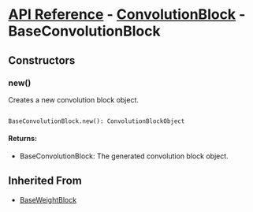 # [API Reference](../../API.md) - [ConvolutionBlock](../ConvolutionBlock.md) - BaseConvolutionBlock

## Constructors

### new()

Creates a new convolution block object.

```

BaseConvolutionBlock.new(): ConvolutionBlockObject

```

#### Returns:

* BaseConvolutionBlock: The generated convolution block object.

## Inherited From

* [BaseWeightBlock](../WeightBlocks/BaseWeightBlock.md)
